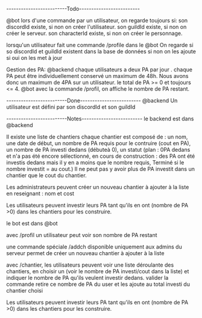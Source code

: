-------------------------Todo-------------------------

@bot
lors d'une commande par un utilisateur, on regarde toujours si:
son discordId existe, si non on créer l'utilisateur.
son guildId existe, si non on créer le serveur.
son characterId existe, si non on créer le personnage.

lorsqu'un utilisateur fait une commande /profile dans le @bot
On regarde si so discordId et guildId existent dans la base de données
si non on les ajoute
si oui on les met à jour

Gestion des PA:
@backend
chaque utilisateurs a deux PA par jour .
chaque PA peut être individuellement conservé un maximum de 48h.
Nous avons donc un maximum de 4PA sur un utilisateur.
le total de PA >= 0 et toujours <= 4.
@bot
avec la commande /profil, on affiche le nombre de PA restant.

-------------------------Done-------------------------
@backend
Un utilisateur est défini par son discordId et son guildId

-------------------------Notes-------------------------
le backend est dans @backend

Il existe une liste de chantiers
chaque chantier est composé de :
un nom, une date de début, un nombre de PA requis pour le contruire (cout en PA), un nombre de PA investi dedans (débuteà 0), un statut (plan : 0PA dedans et n'a pas été encore sélectionné, en cours de construction : des PA ont été investis dedans mais il y en a moins que le nombre requis, Terminé si le nombre investit = au cout.)
Il ne peut pas y avoir plus de PA investit dans un chantier que le cout du chantier.

Les administrateurs peuvent créer un nouveau chantier à ajouter à la liste en reseignant :
nom et cost

Les utilisateurs peuvent investir leurs PA tant qu'ils en ont (nombre de PA >0) dans les chantiers pour les construire.

le bot est dans @bot

avec /profil un utilisateur peut voir son nombre de PA restant

une commande spéciale /addch disponible uniquement aux admins du serveur permet de créer un nouveau chantier à ajouter à la liste

avec /chantier, les utilisateurs peuvent voir une liste déroulante des chantiers, en choisir un (voir le nombre de PA investi/cout dans la liste) et indiquer le nombre de PA qu'ils veulent investir dedans.
valider la commande retire ce nombre de PA du user et les ajoute au total investi du chantier choisi

Les utilisateurs peuvent investir leurs PA tant qu'ils en ont (nombre de PA >0) dans les chantiers pour les construire.
